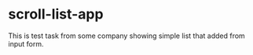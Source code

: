 # scroll-list-app
This is test task from some company showing simple list that added from input form.
